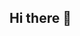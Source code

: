 ## Hi there 👋

<!--
**EricSmith090/EricSmith090** is a ✨ _special_ ✨ repository because its `README.md` (this file) appears on your GitHub profile.

Here are some ideas to get you started:

- 🌱 I’m currently learning C++ and Python (And maybe LUA)
- 🤔 I’m looking for help with arrays in C++.
- 💬 Ask me about: probably anything, except for personal life.
- 📫 How to reach me: see my verified email
- 😄 Pronouns: He/him
